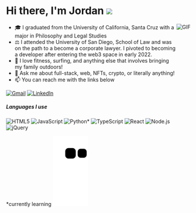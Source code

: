# Hi there, I'm Jordan <img width="30px" src="https://media.tenor.com/images/3b388fe03da271d2674faf85eb7c3fcd/tenor.gif" />

<img align="right" alt="GIF" height="160px" src="https://media.giphy.com/media/du3J3cXyzhj75IOgvA/giphy.gif" />

- 🎓 I graduated from the University of California, Santa Cruz with a major in Philosophy and Legal Studies
- ⚖️ I attended the University of San Diego, School of Law and was on the path to a become a corporate lawyer. I pivoted to becoming a developer after entering the web3 space in early 2022. 
- 💪 I love fitness, surfing, and anything else that involves bringing my family outdoors!
- :speech_balloon: Ask me about full-stack, web, NFTs, crypto, or literally anything!
- :mailbox: You can reach me with the links below


[![Gmail](https://img.shields.io/badge/-GMAIL-D14836?style=for-the-badge&logo=gmail&logoColor=white)](mailto:jordan.k.wilia@gmail.com)
[![LinkedIn](https://img.shields.io/badge/-LINKEDIN-0077B5?style=for-the-badge&logo=linkedin&logoColor=white)](https://www.linkedin.com/in/jordan-wilia-9b95bb196)

##### Languages I use

![HTML5](https://img.shields.io/badge/-HTML5-000000?style=flat&logo=html5)
![JavaScript](https://img.shields.io/badge/-JavaScript-000000?style=flat&logo=javascript)
![Python](https://img.shields.io/badge/-Python-000000?style=flat&logo=python)*
![TypeScript](https://img.shields.io/badge/-TypeScript-000000?style=flat&logo=typescript)
![React](https://img.shields.io/badge/-React-222222?style=flat&logo=React&logoColor=61DAFB)
![Node.js](https://img.shields.io/badge/-Node.js-222222?style=flat&logo=node.js&logoColor=339933)
![jQuery](https://img.shields.io/badge/-jQuery-222222?style=flat&logo=jQuery&logoColor=0769AD)

*currently learning
![Snake animation](https://github.com/HyeKye/HyeKye/blob/output/github-contribution-grid-snake.svg)
